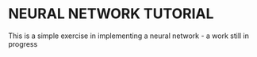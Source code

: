 # NEURAL NETWORK TUTORIAL

This is a simple exercise in implementing a neural network - a work still in progress
